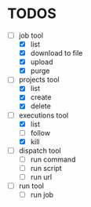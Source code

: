 # TODOS

- [ ] job tool
    - [x] list
    - [x] download to file
    - [x] upload
    - [x] purge
- [ ] projects tool
    - [x] list
    - [x] create
    - [x] delete
- [ ] executions tool
    - [x] list
    - [ ] follow
    - [x] kill
- [ ] dispatch tool
    - [ ] run command
    - [ ] run script
    - [ ] run url
- [ ] run tool
    - [ ] run job